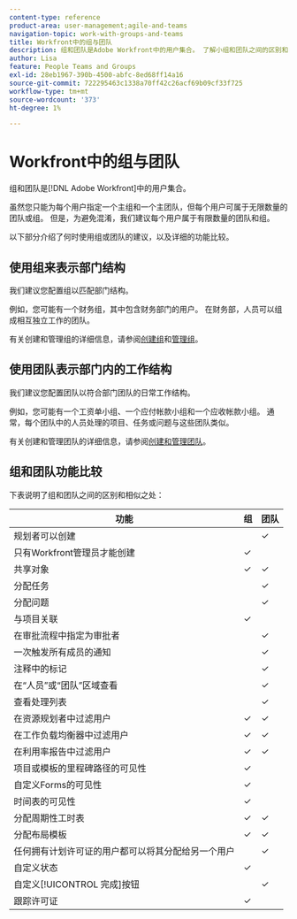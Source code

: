 ```yaml
---
content-type: reference
product-area: user-management;agile-and-teams
navigation-topic: work-with-groups-and-teams
title: Workfront中的组与团队
description: 组和团队是Adobe Workfront中的用户集合。 了解小组和团队之间的区别和相似之处。
author: Lisa
feature: People Teams and Groups
exl-id: 28eb1967-390b-4500-abfc-8ed68ff14a16
source-git-commit: 722295463c1338a70ff42c26acf69b09cf33f725
workflow-type: tm+mt
source-wordcount: '373'
ht-degree: 1%

---
```


# Workfront中的组与团队

<!-- Audited: 12/2023 -->

组和团队是[!DNL Adobe Workfront]中的用户集合。

虽然您只能为每个用户指定一个主组和一个主团队，但每个用户可属于无限数量的团队或组。 但是，为避免混淆，我们建议每个用户属于有限数量的团队和组。

以下部分介绍了何时使用组或团队的建议，以及详细的功能比较。

## 使用组来表示部门结构

我们建议您配置组以匹配部门结构。

例如，您可能有一个财务组，其中包含财务部门的用户。 在财务部，人员可以组成相互独立工作的团队。

有关创建和管理组的详细信息，请参阅[创建组](../../administration-and-setup/manage-groups/create-and-manage-groups/create-a-group.md)和[管理组](../../administration-and-setup/manage-groups/create-and-manage-groups/manage-a-group.md)。

## 使用团队表示部门内的工作结构

我们建议您配置团队以符合部门团队的日常工作结构。

例如，您可能有一个工资单小组、一个应付帐款小组和一个应收帐款小组。 通常，每个团队中的人员处理的项目、任务或问题与这些团队类似。

有关创建和管理团队的详细信息，请参阅[创建和管理团队](../../people-teams-and-groups/create-and-manage-teams/create-and-mange-teams.md)。

## 组和团队功能比较

下表说明了组和团队之间的区别和相似之处：

| **功能** | **组** | **团队** |
|---|---|---|
| 规划者可以创建 |  | ✓ |
| 只有Workfront管理员才能创建 | ✓ |  |
| 共享对象 | ✓ | ✓ |
| 分配任务 |  | ✓ |
| 分配问题 |  | ✓ |
| 与项目关联 | ✓ |  |
| 在审批流程中指定为审批者 |  | ✓ |
| 一次触发所有成员的通知 |  | ✓ |
| 注释中的标记 |  | ✓ |
| 在“人员”或“团队”区域查看 |  | ✓ |
| 查看处理列表 |  | ✓ |
| 在资源规划者中过滤用户 | ✓ | ✓ |
| 在工作负载均衡器中过滤用户 | ✓ | ✓ |
| 在利用率报告中过滤用户 | ✓ | ✓ |
| 项目或模板的里程碑路径的可见性 | ✓ |  |
| 自定义Forms的可见性 | ✓ |  |
| 时间表的可见性 | ✓ |  |
| 分配周期性工时表 | ✓ | ✓ |
| 分配布局模板 | ✓ | ✓ |
| 任何拥有计划许可证的用户都可以将其分配给另一个用户 |  | ✓ |
| 自定义状态 | ✓ |  |
| 自定义[!UICONTROL 完成]按钮 |  | ✓ |
| 跟踪许可证 | ✓ |  |
